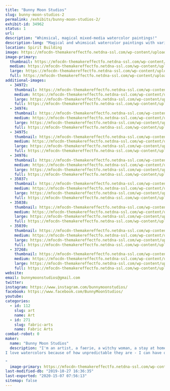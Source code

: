 ```yaml
---
title: "Bunny Moon Studios"
slug: bunny-moon-studios-2
permalink: /exhibits/bunny-moon-studios-2/
exhibit-id: 34962
status: 1
url: 
description: "Whimsical, magical mixed-media watercolor paintings!"
description-long: "Magical and whimsical watercolor paintings with various mixed-media elements added - beads, crystals, dried flowers...whatever I can find!"
location: Spirit Building
image: https://mfocdn-themakereffectfo.netdna-ssl.com/wp-content/uploads/2019/07/54799889_778800015823422_5279456916450312192_n.jpg
image-primary:
  thumbnail: https://mfocdn-themakereffectfo.netdna-ssl.com/wp-content/uploads/2019/07/54799889_778800015823422_5279456916450312192_n-150x150.jpg
  medium: https://mfocdn-themakereffectfo.netdna-ssl.com/wp-content/uploads/2019/07/54799889_778800015823422_5279456916450312192_n-300x300.jpg
  large: https://mfocdn-themakereffectfo.netdna-ssl.com/wp-content/uploads/2019/07/54799889_778800015823422_5279456916450312192_n.jpg
  full: https://mfocdn-themakereffectfo.netdna-ssl.com/wp-content/uploads/2019/07/54799889_778800015823422_5279456916450312192_n.jpg
additional-images:
  - 34972:
    thumbnail: https://mfocdn-themakereffectfo.netdna-ssl.com/wp-content/uploads/2019/07/64746447_10157235615322649_4688611906355724288_n-1-150x150.jpg
    medium: https://mfocdn-themakereffectfo.netdna-ssl.com/wp-content/uploads/2019/07/64746447_10157235615322649_4688611906355724288_n-1-300x290.jpg
    large: https://mfocdn-themakereffectfo.netdna-ssl.com/wp-content/uploads/2019/07/64746447_10157235615322649_4688611906355724288_n-1.jpg
    full: https://mfocdn-themakereffectfo.netdna-ssl.com/wp-content/uploads/2019/07/64746447_10157235615322649_4688611906355724288_n-1.jpg
  - 34974:
    thumbnail: https://mfocdn-themakereffectfo.netdna-ssl.com/wp-content/uploads/2019/07/64554119_10157235615782649_3459013119412535296_n-150x150.jpg
    medium: https://mfocdn-themakereffectfo.netdna-ssl.com/wp-content/uploads/2019/07/64554119_10157235615782649_3459013119412535296_n-219x300.jpg
    large: https://mfocdn-themakereffectfo.netdna-ssl.com/wp-content/uploads/2019/07/64554119_10157235615782649_3459013119412535296_n.jpg
    full: https://mfocdn-themakereffectfo.netdna-ssl.com/wp-content/uploads/2019/07/64554119_10157235615782649_3459013119412535296_n.jpg
  - 34975:
    thumbnail: https://mfocdn-themakereffectfo.netdna-ssl.com/wp-content/uploads/2019/07/62648964_10157235615137649_5932196275045793792_n-1-150x150.jpg
    medium: https://mfocdn-themakereffectfo.netdna-ssl.com/wp-content/uploads/2019/07/62648964_10157235615137649_5932196275045793792_n-1-225x300.jpg
    large: https://mfocdn-themakereffectfo.netdna-ssl.com/wp-content/uploads/2019/07/62648964_10157235615137649_5932196275045793792_n-1.jpg
    full: https://mfocdn-themakereffectfo.netdna-ssl.com/wp-content/uploads/2019/07/62648964_10157235615137649_5932196275045793792_n-1.jpg
  - 34976:
    thumbnail: https://mfocdn-themakereffectfo.netdna-ssl.com/wp-content/uploads/2019/07/66145250_847633078940115_7368350918405783552_n-150x150.jpg
    medium: https://mfocdn-themakereffectfo.netdna-ssl.com/wp-content/uploads/2019/07/66145250_847633078940115_7368350918405783552_n-300x300.jpg
    large: https://mfocdn-themakereffectfo.netdna-ssl.com/wp-content/uploads/2019/07/66145250_847633078940115_7368350918405783552_n.jpg
    full: https://mfocdn-themakereffectfo.netdna-ssl.com/wp-content/uploads/2019/07/66145250_847633078940115_7368350918405783552_n.jpg
  - 35037:
    thumbnail: https://mfocdn-themakereffectfo.netdna-ssl.com/wp-content/uploads/2019/07/45460297_694786047558153_8329644760520196096_o-150x150.jpg
    medium: https://mfocdn-themakereffectfo.netdna-ssl.com/wp-content/uploads/2019/07/45460297_694786047558153_8329644760520196096_o-300x225.jpg
    large: https://mfocdn-themakereffectfo.netdna-ssl.com/wp-content/uploads/2019/07/45460297_694786047558153_8329644760520196096_o-1024x767.jpg
    full: https://mfocdn-themakereffectfo.netdna-ssl.com/wp-content/uploads/2019/07/45460297_694786047558153_8329644760520196096_o.jpg
  - 35038:
    thumbnail: https://mfocdn-themakereffectfo.netdna-ssl.com/wp-content/uploads/2019/07/66232111_845740922462664_5021811814162235392_n-150x150.jpg
    medium: https://mfocdn-themakereffectfo.netdna-ssl.com/wp-content/uploads/2019/07/66232111_845740922462664_5021811814162235392_n-240x300.jpg
    large: https://mfocdn-themakereffectfo.netdna-ssl.com/wp-content/uploads/2019/07/66232111_845740922462664_5021811814162235392_n.jpg
    full: https://mfocdn-themakereffectfo.netdna-ssl.com/wp-content/uploads/2019/07/66232111_845740922462664_5021811814162235392_n.jpg
  - 35039:
    thumbnail: https://mfocdn-themakereffectfo.netdna-ssl.com/wp-content/uploads/2019/07/64631829_830571137312976_4936045745372397568_o-150x150.jpg
    medium: https://mfocdn-themakereffectfo.netdna-ssl.com/wp-content/uploads/2019/07/64631829_830571137312976_4936045745372397568_o-300x225.jpg
    large: https://mfocdn-themakereffectfo.netdna-ssl.com/wp-content/uploads/2019/07/64631829_830571137312976_4936045745372397568_o-1024x767.jpg
    full: https://mfocdn-themakereffectfo.netdna-ssl.com/wp-content/uploads/2019/07/64631829_830571137312976_4936045745372397568_o.jpg
  - 37268:
    thumbnail: https://mfocdn-themakereffectfo.netdna-ssl.com/wp-content/uploads/2019/09/003-150x150.jpg
    medium: https://mfocdn-themakereffectfo.netdna-ssl.com/wp-content/uploads/2019/09/003-300x225.jpg
    large: https://mfocdn-themakereffectfo.netdna-ssl.com/wp-content/uploads/2019/09/003-1024x768.jpg
    full: https://mfocdn-themakereffectfo.netdna-ssl.com/wp-content/uploads/2019/09/003.jpg
website: 
email: bunnymoonstudios@gmail.com
twitter: 
instagram: https://www.instagram.com/bunnymoonstudios/
facebook: https://www.facebook.com/BunnyMoonStudios/
youtube: 
categories:
  - id: 112
    slug: art
    name: Art
  - id: 271
    slug: fabric-arts
    name: Fabric Arts
combat-robot: 0
maker:
  name: "Bunny Moon Studios"
  description: "I'm an artist, a faerie, a witchy woman, a stay at home mama.  I love wildflowers, thunderstorms, rainbows, sparkles.  I'm an avid reader, I play video games, and I love getting outside as much as possible with my kids.  
I love watercolors because of how unpredictable they are - I can have one thing in mind, but the paints might have something totally different!  And that's part of the magic for me - art has such a voice of its own, and I love seeing what my paintings have to show me both along the way, and once they are done.

"
  image-primary: https://mfocdn-themakereffectfo.netdna-ssl.com/wp-content/uploads/2018/07/36907527_10156412459677649_5584299551793086464_n-300x300.jpg
last-modified-db: "2019-10-27 16:36:35"
last-exported: "2020-15-07 07:56:13"
sitemap: false
---
```


